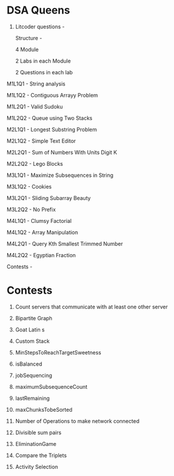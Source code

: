 # DSA Queens

1. Litcoder questions -
   
   Structure -
   
   4 Module
   
   2 Labs in each Module
   
   2 Questions in each lab

   
M1L1Q1 - String analysis

M1L1Q2 - Contiguous Arrayy Problem

M1L2Q1 - Valid Sudoku

M1L2Q2 - Queue using Two Stacks 

M2L1Q1 - Longest Substring Problem

M2L1Q2 - Simple Text Editor 

M2L2Q1 - Sum of Numbers With Units Digit K 

M2L2Q2 - Lego Blocks

M3L1Q1 - Maximize Subsequences in String

M3L1Q2 - Cookies

M3L2Q1 - Sliding Subarray Beauty

M3L2Q2 - No Prefix

M4L1Q1 - Clumsy Factorial

M4L1Q2 - Array Manipulation

M4L2Q1 - Query Kth Smallest Trimmed Number

M4L2Q2 - Egyptian Fraction

Contests - 

# Contests

1. Count servers that communicate with at least one other server

2. Bipartite Graph

3. Goat Latin
s
4. Custom Stack

5. MinStepsToReachTargetSweetness

6. isBalanced

7. jobSequencing

8. maximumSubsequenceCount

9. lastRemaining

10. maxChunksTobeSorted

11. Number of Operations to make network connected

12. Divisible sum pairs

13. EliminationGame

14. Compare the Triplets

15. Activity Selection


